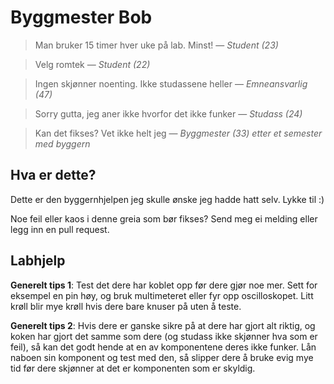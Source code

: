 # Byggmester Bob

> Man bruker 15 timer hver uke på lab. Minst!
> &mdash; <cite>Student (23)</cite>

> Velg romtek
> &mdash; <cite>Student (22)</cite>

> Ingen skjønner noenting. Ikke studassene heller
> &mdash; <cite>Emneansvarlig (47)</cite>

> Sorry gutta, jeg aner ikke hvorfor det ikke funker
> &mdash; <cite>Studass (24)</cite>

> Kan det fikses? Vet ikke helt jeg
> &mdash; <cite>Byggmester (33) etter et semester med byggern</cite>

## Hva er dette?

Dette er den byggernhjelpen jeg skulle ønske jeg hadde hatt selv. Lykke til :)

Noe feil eller kaos i denne greia som bør fikses? Send meg ei melding eller legg inn en pull request.

## Labhjelp

**Generelt tips 1**: Test det dere har koblet opp før dere gjør noe mer. Sett for eksempel en pin høy, og bruk multimeteret eller fyr opp oscilloskopet. Litt krøll blir mye krøll hvis dere bare knuser på uten å teste.

**Generelt tips 2**: Hvis dere er ganske sikre på at dere har gjort alt riktig, og koken har gjort det samme som dere (og studass ikke skjønner hva som er feil), så kan det godt hende at en av komponentene deres ikke funker. Lån naboen sin komponent og test med den, så slipper dere å bruke evig mye tid før dere skjønner at det er komponenten som er skyldig.
